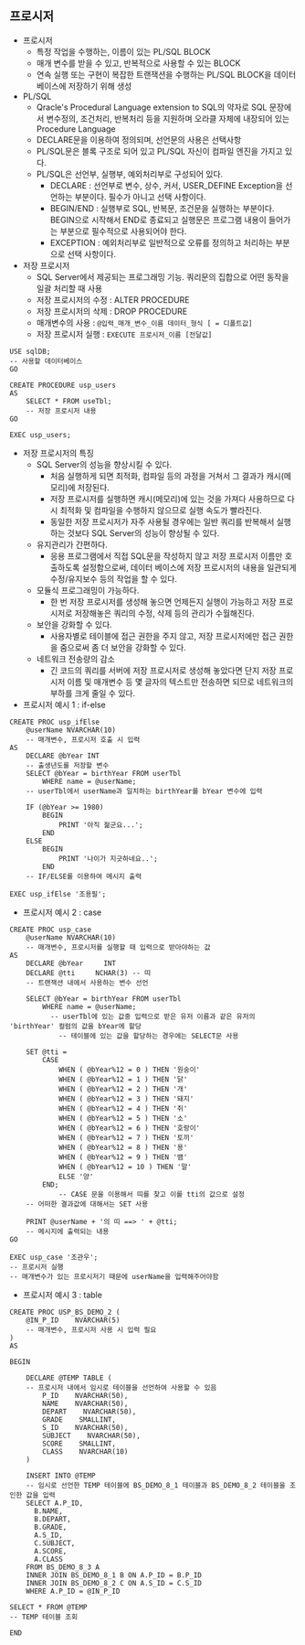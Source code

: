 ## 프로시저

- 프로시저
  - 특정 작업을 수행하는, 이름이 있는 PL/SQL BLOCK
  - 매개 변수를 받을 수 있고, 반복적으로 사용할 수 있는 BLOCK
  - 연속 실행 또는 구현이 복잡한 트랜잭션을 수행하는 PL/SQL BLOCK을 데이터베이스에 저장하기 위해 생성
- PL/SQL
  - Qracle's Procedural Language extension to SQL의 약자로 SQL 문장에서 변수정의, 조건처리, 반복처리 등을 지원하며 오라클 자체에 내장되어 있는 Procedure Language
  - DECLARE문을 이용하여 정의되며, 선언문의 사용은 선택사항
  - PL/SQL문은 블록 구조로 되어 있고 PL/SQL 자신이 컴파일 엔진을 가지고 있다.
  - PL/SQL은 선언부, 실행부, 예외처리부로 구성되어 있다.
    - DECLARE : 선언부로 변수, 상수, 커서, USER_DEFINE Exception을 선언하는 부분이다. 필수가 아니고 선택 사항이다.
    - BEGIN/END : 실행부로 SQL, 반복문, 조건문을 실행하는 부분이다. BEGIN으로 시작해서 END로 종료되고 실행문은 프로그램 내용이 들어가는 부분으로 필수적으로 사용되어야 한다.
    - EXCEPTION : 예외처리부로 일반적으로 오류를 정의하고 처리하는 부분으로 선택 사항이다.
- 저장 프로시저
  - SQL Server에서 제공되는 프로그래밍 기능. 쿼리문의 집합으로 어떤 동작을 일괄 처리할 때 사용
  - 저장 프로시저의 수정 : ALTER PROCEDURE
  - 저장 프로시저의 삭제 : DROP PROCEDURE
  - 매개변수의 사용 : `@입력_매개_변수_이름 데이터_형식 [ = 디폴트값]`
  - 저장 프로시저 실행 : `EXECUTE 프로시저_이름 [전달값]`

```
USE sqlDB;
-- 사용할 데이터베이스
GO

CREATE PROCEDURE usp_users
AS
    SELECT * FROM useTbl;
    -- 저장 프로시저 내용
GO

EXEC usp_users;
```

- 저장 프로시저의 특징
  - SQL Server의 성능을 향상시킬 수 있다.
    - 처음 실행하게 되면 최적화, 컴파일 등의 과정을 거쳐서 그 결과가 캐시(메모리)에 저장된다.
    - 저장 프로시저를 실행하면 캐시(메모리)에 있는 것을 가져다 사용하므로 다시 최적화 및 컴파일을 수행하지 않으므로 실행 속도가 빨라진다.
    - 동일한 저장 프로시저가 자주 사용될 경우에는 일반 쿼리를 반복해서 실행하는 것보다 SQL Server의 성능이 향상될 수 있다.
  - 유지관리가 간편하다.
    - 응용 프로그램에서 직접 SQL문을 작성하지 않고 저장 프로시저 이름만 호출하도록 설정함으로써, 데이터 베이스에 저장 프로시저의 내용을 일관되게 수정/유지보수 등의 작업을 할 수 있다.
  - 모듈식 프로그래밍이 가능하다.
    - 한 번 저장 프로시저를 생성해 놓으면 언제든지 실행이 가능하고 저장 프로시저로 저장해놓은 쿼리의 수정, 삭제 등의 관리가 수월해진다.
  - 보안을 강화할 수 있다.
    - 사용자별로 테이블에 접근 권한을 주지 않고, 저장 프로시저에만 접근 권한을 줌으로써 좀 더 보안을 강화할 수 있다.
  - 네트워크 전송량의 감소
    - 긴 코드의 쿼리를 서버에 저장 프로시저로 생성해 놓았다면 단지 저장 프로시저 이름 및 매개변수 등 몇 글자의 텍스트만 전송하면 되므로 네트워크의 부하를 크게 줄일 수 있다.
- 프로시저 예시 1 : if-else

```
CREATE PROC usp_ifElse
    @userName NVARCHAR(10)
    -- 매개변수, 프로시저 호출 시 입력
AS
    DECLARE @bYear INT
    -- 출생년도를 저장할 변수
    SELECT @bYear = birthYear FROM userTbl
        WHERE name = @userName;
    -- userTbl에서 userName과 일치하는 birthYear를 bYear 변수에 입력

    IF (@bYear >= 1980)
        BEGIN
            PRINT '아직 젊군요...';
        END
    ELSE
        BEGIN
            PRINT '나이가 지긋하네요..';
        END
    -- IF/ELSE를 이용하여 메시지 출력
```

```
EXEC usp_ifElse '조용필';
```

- 프로시저 예시 2 : case

```
CREATE PROC usp_case
    @userName NVARCHAR(10)
    -- 매개변수, 프로시저를 실행할 때 입력으로 받아야하는 값
AS
    DECLARE @bYear     INT
    DECLARE @tti     NCHAR(3) -- 띠
    -- 트랜잭션 내에서 사용하는 변수 선언

    SELECT @bYear = birthYear FROM userTbl
        WHERE name = @userName;
          -- userTbl에 있는 값중 입력으로 받은 유저 이름과 같은 유저의 'birthYear' 컬럼의 값을 bYear에 할당
            -- 테이블에 있는 값을 할당하는 경우에는 SELECT문 사용

    SET @tti =
        CASE
            WHEN ( @bYear%12 = 0 ) THEN '원숭이'
            WHEN ( @bYear%12 = 1 ) THEN '닭'
            WHEN ( @bYear%12 = 2 ) THEN '개'
            WHEN ( @bYear%12 = 3 ) THEN '돼지'
            WHEN ( @bYear%12 = 4 ) THEN '쥐'
            WHEN ( @bYear%12 = 5 ) THEN '소'
            WHEN ( @bYear%12 = 6 ) THEN '호랑이'
            WHEN ( @bYear%12 = 7 ) THEN '토끼'
            WHEN ( @bYear%12 = 8 ) THEN '용'
            WHEN ( @bYear%12 = 9 ) THEN '뱀'
            WHEN ( @bYear%12 = 10 ) THEN '말'
            ELSE '양'
        END;
            -- CASE 문을 이용해서 띠를 찾고 이를 tti의 값으로 설정
    -- 어떠한 결과값에 대해서는 SET 사용

    PRINT @userName + '의 띠 ==> ' + @tti;
    -- 메시지에 출력되는 내용
GO
```

```
EXEC usp_case '조관우';
-- 프로시저 실행
-- 매개변수가 있는 프로시저기 때문에 userName을 입력해주어야함
```

- 프로시저 예시 3 : table

```
CREATE PROC USP_BS_DEMO_2 (
    @IN_P_ID    NVARCHAR(5)
    -- 매개변수, 프로시저 사용 시 입력 필요
)
AS

BEGIN

    DECLARE @TEMP TABLE (
    -- 프로시저 내에서 임시로 테이블을 선언하여 사용할 수 있음
        P_ID    NVARCHAR(50),
        NAME    NVARCHAR(50),
        DEPART    NVARCHAR(50),
        GRADE    SMALLINT,
        S_ID    NVARCHAR(50),
        SUBJECT    NVARCHAR(50),
        SCORE    SMALLINT,
        CLASS    NVARCHAR(10)
    )

    INSERT INTO @TEMP
    -- 임시로 선언한 TEMP 테이블에 BS_DEMO_8_1 테이블과 BS_DEMO_8_2 테이블을 조인한 값을 입력
    SELECT A.P_ID,
      B.NAME,
      B.DEPART,
      B.GRADE,
      A.S_ID,
      C.SUBJECT,
      A.SCORE,
      A.CLASS
    FROM BS_DEMO_8_3 A
    INNER JOIN BS_DEMO_8_1 B ON A.P_ID = B.P_ID
    INNER JOIN BS_DEMO_8_2 C ON A.S_ID = C.S_ID
    WHERE A.P_ID = @IN_P_ID

SELECT * FROM @TEMP
-- TEMP 테이블 조회

END
```

